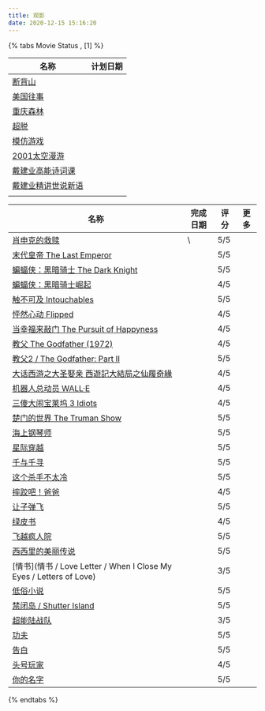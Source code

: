 ```yaml
---
title: 观影
date: 2020-12-15 15:16:20
---
```


{% tabs Movie Status , [1] %}

<!-- tab 想看 -->

| 名称                                                         | 计划日期 |
| ------------------------------------------------------------ | -------- |
| [断背山](https://movie.douban.com/subject/1418834/)          |          |
| [美国往事](https://movie.douban.com/subject/1292262/)        |          |
| [重庆森林](https://movie.douban.com/subject/1291999/)        |          |
| [超脱](https://movie.douban.com/subject/5322596/)            |          |
| [模仿游戏](https://movie.douban.com/subject/10463953/)       |          |
| [2001太空漫游](https://movie.douban.com/subject/1292226/)    |          |
| [戴建业高能诗词课](https://www.bilibili.com/cheese/play/ss151) |          |
| [戴建业精讲世说新语](https://www.bilibili.com/cheese/play/ss211) |          |
|                                                              |          |

<!-- endtab -->



<!-- tab 已看 -->

| 名称                                                         | 完成日期 | 评分 | 更多 |
| ------------------------------------------------------------ | -------- | ---- | ---- |
| [肖申克的救赎](https://movie.douban.com/subject/1292052/)    | \        | 5/5  |      |
| [末代皇帝 The Last Emperor](https://movie.douban.com/subject/1293172/) |          | 5/5  |      |
| [蝙蝠侠：黑暗骑士 The Dark Knight](https://movie.douban.com/subject/1851857/) |          | 5/5  |      |
| [蝙蝠侠：黑暗骑士崛起](蝙蝠侠：黑暗骑士崛起)                 |          | 4/5  |      |
| [触不可及 Intouchables](https://movie.douban.com/subject/6786002/) |          | 5/5  |      |
| [怦然心动 Flipped](https://movie.douban.com/subject/3319755/) |          | 4/5  |      |
| [当幸福来敲门 The Pursuit of Happyness](https://movie.douban.com/subject/1849031/) |          | 4/5  |      |
| [教父 The Godfather (1972)](https://movie.douban.com/subject/1291841/) |          | 4/5  |      |
| [教父2 / The Godfather: Part Ⅱ](https://movie.douban.com/subject/1299131/) |          | 5/5  |      |
| [大话西游之大圣娶亲 西遊記大結局之仙履奇緣](https://movie.douban.com/subject/1292213/) |          | 4/5  |      |
| [机器人总动员 WALL·E](https://movie.douban.com/subject/2131459/) |          | 4/5  |      |
| [三傻大闹宝莱坞 3 Idiots](https://movie.douban.com/subject/3793023/) |          | 4/5  |      |
| [楚门的世界 The Truman Show](https://movie.douban.com/subject/1292064/) |          | 5/5  |      |
| [海上钢琴师](https://movie.douban.com/subject/1292001/)      |          | 5/5  |      |
| [星际穿越](https://movie.douban.com/subject/1889243/)        |          | 5/5  |      |
| [千与千寻](https://movie.douban.com/subject/1291561/)        |          | 5/5  |      |
| [这个杀手不太冷](https://movie.douban.com/subject/1295644/)  |          | 5/5  |      |
| [摔跤吧！爸爸](https://movie.douban.com/subject/26387939/)   |          | 4/5  |      |
| [让子弹飞](https://movie.douban.com/subject/3742360/)        |          | 5/5  |      |
| [绿皮书](https://movie.douban.com/subject/27060077/)         |          | 4/5  |      |
| [飞越疯人院](https://movie.douban.com/subject/1292224/)      |          | 5/5  |      |
| [西西里的美丽传说](https://movie.douban.com/subject/1292402/) |          | 5/5  |      |
| [情书](情书 / Love Letter / When I Close My Eyes / Letters of Love) |          | 3/5  |      |
| [低俗小说](https://movie.douban.com/subject/1291832/)        |          | 5/5  |      |
| [禁闭岛 / Shutter Island](https://movie.douban.com/subject/2334904/) |          | 5/5  |      |
| [超能陆战队](https://movie.douban.com/subject/11026735/)     |          | 3/5  |      |
| [功夫](https://movie.douban.com/subject/1291543/)            |          | 5/5  |      |
| [告白](https://movie.douban.com/subject/4268598/)            |          | 5/5  |      |
| [头号玩家](https://movie.douban.com/subject/4920389/)        |          | 4/5  |      |
| [你的名字](https://movie.douban.com/subject/26683290/)       |          | 5/5  |      |

<!-- endtab -->

{% endtabs %}